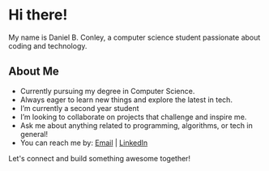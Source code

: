 # Hi there!

My name is Daniel B. Conley, a computer science student passionate about coding and technology.

## About Me

- Currently pursuing my degree in Computer Science.
- Always eager to learn new things and explore the latest in tech.
- I’m currently a second year student
- I’m looking to collaborate on projects that challenge and inspire me.
- Ask me about anything related to programming, algorithms, or tech in general!
- You can reach me by: [Email](mailto:danielbconley@outlook.com) | [LinkedIn](https://www.linkedin.com/in/danielbconley/)


Let's connect and build something awesome together!

